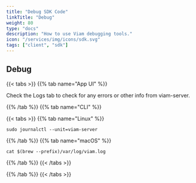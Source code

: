 ```yaml
---
title: "Debug SDK Code"
linkTitle: "Debug"
weight: 80
type: "docs"
description: "How to use Viam debugging tools."
icon: "/services/img/icons/sdk.svg"
tags: ["client", "sdk"]
---
```


## Debug

{{< tabs >}}
{{% tab name="App UI" %}}

Check the Logs tab to check for any errors or other info from viam-server.

{{% /tab %}}
{{% tab name="CLI" %}}

{{< tabs >}}
{{% tab name="Linux" %}}

``` shell
sudo journalctl --unit=viam-server
```

{{% /tab %}}
{{% tab name="macOS" %}}

``` shell
cat $(brew --prefix)/var/log/viam.log
```

{{% /tab %}}
{{< /tabs >}}

{{% /tab %}}
{{< /tabs >}}

<!-- Should there be a separate section for handling errors in Go etc.?  -->